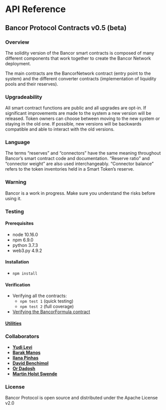 # API Reference

## Bancor Protocol Contracts v0.5 \(beta\)

### Overview

The solidity version of the Bancor smart contracts is composed of many different components that work together to create the Bancor Network deployment.

The main contracts are the BancorNetwork contract \(entry point to the system\) and the different converter contracts \(implementation of liquidity pools and their reserves\).

### Upgradeability

All smart contract functions are public and all upgrades are opt-in. If significant improvements are made to the system a new version will be released. Token owners can choose between moving to the new system or staying in the old one. If possible, new versions will be backwards compatible and able to interact with the old versions.

### Language

The terms “reserves” and “connectors” have the same meaning throughout Bancor’s smart contract code and documentation. “Reserve ratio” and “connector weight” are also used interchangeably. “Connector balance” refers to the token inventories held in a Smart Token’s reserve.

### Warning

Bancor is a work in progress. Make sure you understand the risks before using it.

### Testing

#### Prerequisites

* node 10.16.0
* npm 6.9.0
* python 3.7.3
* web3.py 4.9.2

#### Installation

* `npm install`

#### Verification

* Verifying all the contracts:
  * `npm test 1` \(quick testing\)
  * `npm test 2` \(full coverage\)
* [Verifying the BancorFormula contract](https://github.com/bancorprotocol/docs/tree/1b2ecdadd4af09a787714471c151c248749895ed/ethereum-contracts/ethereum-api-reference/solidity/python/README.md)

#### [Utilities](https://github.com/bancorprotocol/docs/tree/1b2ecdadd4af09a787714471c151c248749895ed/ethereum-contracts/ethereum-api-reference/solidity/utils/README.md)

### Collaborators

* [**Yudi Levi**](https://github.com/yudilevi)
* [**Barak Manos**](https://github.com/barakman)
* [**Ilana Pinhas**](https://github.com/ilanapi)
* [**David Benchimol**](https://github.com/davidbancor)
* [**Or Dadosh**](https://github.com/ordd)
* [**Martin Holst Swende**](https://github.com/holiman)

### License

Bancor Protocol is open source and distributed under the Apache License v2.0

